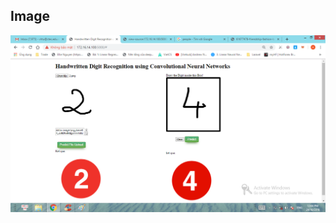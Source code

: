 ## Image
![image](https://github.com/vhtu/Handwritten-number-recognition-with-flask/blob/master/img/PredictNumber.png)
